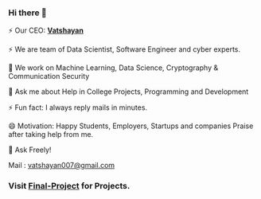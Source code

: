 ### Hi there 👋

⚡ Our CEO: **[Vatshayan](https://github.com/Vatshayan)**

⚡ We are team of Data Scientist, Software Engineer and cyber experts.

🔭 We work on Machine Learning, Data Science, Cryptography & Communication Security

💬 Ask me about Help in College Projects, Programming and Development

⚡ Fun fact: I always reply mails in minutes.

😄 Motivation: Happy Students, Employers, Startups and companies Praise after taking help from me.

🌱 Ask Freely!

Mail : vatshayan007@gmail.com

### Visit **[Final-Project]([https://projectspro.in/](https://www.finalproject.in/))** for Projects.
